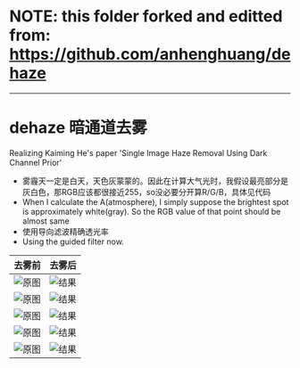 # NOTE: this folder forked and editted from: https://github.com/anhenghuang/dehaze
---


# dehaze 暗通道去雾
Realizing Kaiming He's paper 'Single Image Haze Removal Using Dark Channel Prior'

- 雾霾天一定是白天，天色灰蒙蒙的。因此在计算大气光时，我假设最亮部分是灰白色，那RGB应该都很接近255，so没必要分开算R/G/B，具体见代码
- When I calculate the A(atmosphere), I simply suppose the brightest spot is approximately white(gray). So the RGB value of that point should be almost same
- 使用导向滤波精确透光率
- Using the guided filter now.


去雾前  | 去雾后
------------- | -------------
![原图](https://github.com/anhenghuang/dehaze/blob/master/image/city.png?raw=true)| ![结果](https://github.com/anhenghuang/dehaze/blob/master/image/city_result.png?raw=true)
![原图](https://github.com/anhenghuang/dehaze/blob/master/image/tiananmen.png?raw=true)| ![结果](https://github.com/anhenghuang/dehaze/blob/master/image/tiananmen_result.png?raw=true)
![原图](https://github.com/anhenghuang/dehaze/blob/master/image/canon3.bmp?raw=true)| ![结果](https://github.com/anhenghuang/dehaze/blob/master/image/canon3_result.bmp?raw=true)
![原图](https://github.com/anhenghuang/dehaze/blob/master/image/trees.png?raw=true)| ![结果](https://github.com/anhenghuang/dehaze/blob/master/image/trees_result.png?raw=true)
![原图](https://github.com/anhenghuang/dehaze/blob/master/image/foggyHouse.jpg?raw=true)| ![结果](https://github.com/anhenghuang/dehaze/blob/master/image/foggyHouse_result.jpg?raw=true)
